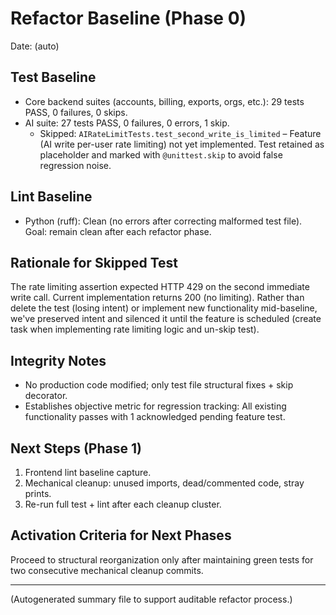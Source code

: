 # Refactor Baseline (Phase 0)

Date: (auto)

## Test Baseline

- Core backend suites (accounts, billing, exports, orgs, etc.): 29 tests PASS, 0 failures, 0 skips.
- AI suite: 27 tests PASS, 0 failures, 0 errors, 1 skip.
  - Skipped: `AIRateLimitTests.test_second_write_is_limited` – Feature (AI write per-user rate limiting) not yet implemented. Test retained as placeholder and marked with `@unittest.skip` to avoid false regression noise.

## Lint Baseline

- Python (ruff): Clean (no errors after correcting malformed test file). Goal: remain clean after each refactor phase.

## Rationale for Skipped Test

The rate limiting assertion expected HTTP 429 on the second immediate write call. Current implementation returns 200 (no limiting). Rather than delete the test (losing intent) or implement new functionality mid-baseline, we've preserved intent and silenced it until the feature is scheduled (create task when implementing rate limiting logic and un-skip test).

## Integrity Notes

- No production code modified; only test file structural fixes + skip decorator.
- Establishes objective metric for regression tracking: All existing functionality passes with 1 acknowledged pending feature test.

## Next Steps (Phase 1)

1. Frontend lint baseline capture.
2. Mechanical cleanup: unused imports, dead/commented code, stray prints.
3. Re-run full test + lint after each cleanup cluster.

## Activation Criteria for Next Phases

Proceed to structural reorganization only after maintaining green tests for two consecutive mechanical cleanup commits.

---
(Autogenerated summary file to support auditable refactor process.)
